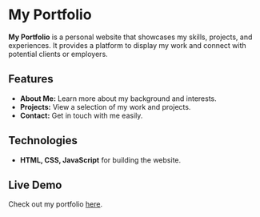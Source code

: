 # My Portfolio

**My Portfolio** is a personal website that showcases my skills, projects, and experiences. It provides a platform to display my work and connect with potential clients or employers.

## Features

- **About Me:** Learn more about my background and interests.
- **Projects:** View a selection of my work and projects.
- **Contact:** Get in touch with me easily.

## Technologies

- **HTML, CSS, JavaScript** for building the website.

## Live Demo

Check out my portfolio [here](https://crystal-merlin-dsouza.github.io/my-portfolio/).
